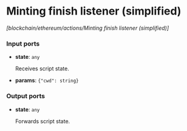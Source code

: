 # Minting finish listener (simplified)

_[blockchain/ethereum/actions/Minting finish listener (simplified)]_

### Input ports

* __state__: ` any `

    Receives script state.<br>


* __params__: ` {"cwd": string} `

### Output ports

* __state__: ` any `

    Forwards script state.<br>


